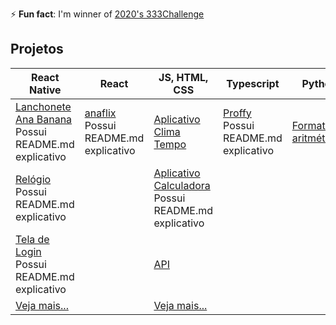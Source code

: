 
<!--
**anabeatrizzz/anabeatrizzz** is a ✨ _special_ ✨ repository because its `README.md` (this file) appears on your GitHub profile.

Here are some ideas to get you started:

- 🔭 I’m currently working on ...
- 🌱 I’m currently learning ...
- 👯 I’m looking to collaborate on ...
- 🤔 I’m looking for help with ...
- 💬 Ask me about ...
- 📫 How to reach me: ...
- 😄 Pronouns: ...
- ⚡ Fun fact: ...
-->

⚡ __Fun fact__: I'm winner of [2020's 333Challenge](https://github.com/codigofalado/desafio333/pull/41)

## Projetos

| React Native | React | JS, HTML, CSS | Typescript | Python |
| --- | --- | --- | --- | --- |
| [Lanchonete Ana Banana](https://github.com/anabeatrizzz/app-mobile2-refeito)<br>Possui README.md explicativo | [anaflix](https://github.com/anabeatrizzz/anaflix)<br>Possui README.md explicativo | [Aplicativo Clima Tempo](https://github.com/anabeatrizzz/api-clima-tempo) | [Proffy](https://github.com/anabeatrizzz/proffy-nlw)<br>Possui README.md explicativo | [Formatador aritmético](https://github.com/anabeatrizzz/boilerplate-arithmetic-formatter)
| [Relógio](https://github.com/anabeatrizzz/mobile2-app-um)<br>Possui README.md explicativo | | [Aplicativo Calculadora](https://github.com/anabeatrizzz/monaca-app-dois)<br>Possui README.md explicativo
| [Tela de Login](https://github.com/anabeatrizzz/mobile2-app-tres)<br>Possui README.md explicativo | | [API](https://github.com/anabeatrizzz/monaca-app-cinco)
| [Veja mais...](https://github.com/anabeatrizzz?tab=repositories) | | [Veja mais...](https://github.com/anabeatrizzz?tab=repositories)
